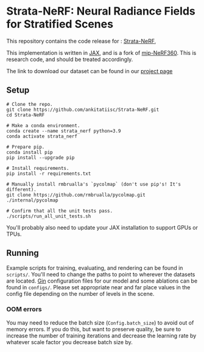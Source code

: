 # Strata-NeRF: Neural Radiance Fields for Stratified Scenes

This repository contains the code release for :
[Strata-NeRF](https://ankitatiisc.github.io/Strata-NeRF/),

This implementation is written in [JAX](https://github.com/google/jax), and
is a fork of [mip-NeRF360](https://github.com/google-research/multinerf).
This is research code, and should be treated accordingly.

The link to download our dataset can be found in our [project page](https://ankitatiisc.github.io/Strata-NeRF/) 

## Setup

```
# Clone the repo.
git clone https://github.com/ankitatiisc/Strata-NeRF.git
cd Strata-NeRF

# Make a conda environment.
conda create --name strata_nerf python=3.9
conda activate strata_nerf

# Prepare pip.
conda install pip
pip install --upgrade pip

# Install requirements.
pip install -r requirements.txt

# Manually install rmbrualla's `pycolmap` (don't use pip's! It's different).
git clone https://github.com/rmbrualla/pycolmap.git ./internal/pycolmap

# Confirm that all the unit tests pass.
./scripts/run_all_unit_tests.sh
```
You'll probably also need to update your JAX installation to support GPUs or TPUs.

## Running

Example scripts for training, evaluating, and rendering can be found in
`scripts/`. You'll need to change the paths to point to wherever the datasets
are located. [Gin](https://github.com/google/gin-config) configuration files
for our model and some ablations can be found in `configs/`.
Please set appropriate near and far place values in the config file depending on the number of levels in the scene.

### OOM errors

You may need to reduce the batch size (`Config.batch_size`) to avoid out of memory
errors. If you do this, but want to preserve quality, be sure to increase the number
of training iterations and decrease the learning rate by whatever scale factor you
decrease batch size by.
